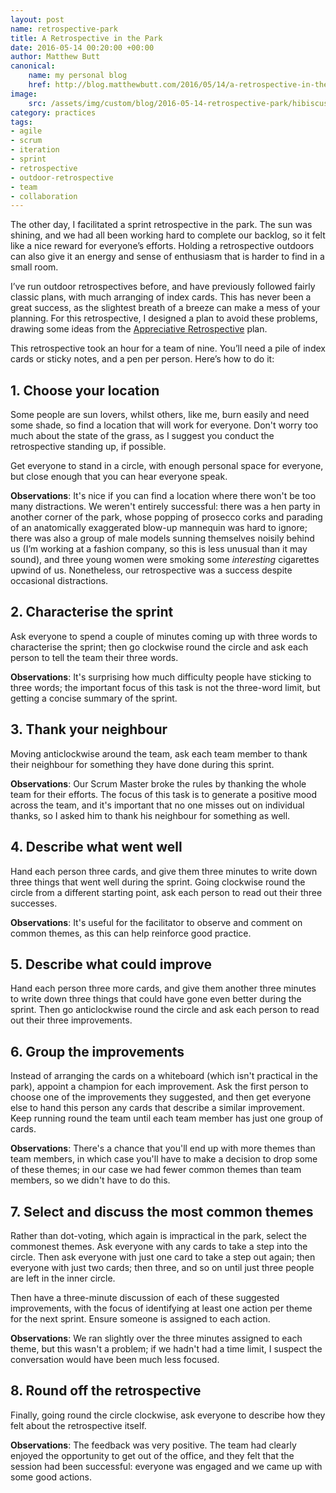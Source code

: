 ```yaml
---
layout: post
name: retrospective-park
title: A Retrospective in the Park
date: 2016-05-14 00:20:00 +00:00
author: Matthew Butt
canonical:
    name: my personal blog
    href: http://blog.matthewbutt.com/2016/05/14/a-retrospective-in-the-park
image:
    src: /assets/img/custom/blog/2016-05-14-retrospective-park/hibiscus.jpg
category: practices
tags:
- agile 
- scrum
- iteration
- sprint
- retrospective
- outdoor-retrospective
- team
- collaboration
---
```


The other day, I facilitated a sprint retrospective in the park. The sun was shining, and we had all been working hard to complete our backlog, so it felt like a nice reward for everyone’s efforts. Holding a retrospective outdoors can also give it an energy and sense of enthusiasm that is harder to find in a small room.

I’ve run outdoor retrospectives before, and have previously followed fairly classic plans, with much arranging of index cards. This has never been a great success, as the slightest breath of a breeze can make a mess of your planning. For this retrospective, I designed a plan to avoid these problems, drawing some ideas from the [Appreciative Retrospective](http://retrospectivewiki.org/index.php?title=Appreciative_Retrospective) plan.

This retrospective took an hour for a team of nine. You’ll need a pile of index cards or sticky notes, and a pen per person. Here’s how to do it:

## 1. Choose your location

Some people are sun lovers, whilst others, like me, burn easily and need some shade, so find a location that will work for everyone. Don't worry too much about the state of the grass, as I suggest you conduct the retrospective standing up, if possible.

Get everyone to stand in a circle, with enough personal space for everyone, but close enough that you can hear everyone speak.

**Observations**: It's nice if you can find a location where there won't be too many distractions. We weren't entirely successful: there was a hen party in another corner of the park, whose popping of prosecco corks and parading of an anatomically exaggerated blow-up mannequin was hard to ignore; there was also a group of male models sunning themselves noisily behind us (I’m working at a fashion company, so this is less unusual than it may sound), and three young women were smoking some *interesting* cigarettes upwind of us. Nonetheless, our retrospective was a success despite occasional distractions.

## 2. Characterise the sprint

Ask everyone to spend a couple of minutes coming up with three words to characterise the sprint; then go clockwise round the circle and ask each person to tell the team their three words.

**Observations**: It's surprising how much difficulty people have sticking to three words; the important focus of this task is not the three-word limit, but getting a concise summary of the sprint.

## 3. Thank your neighbour

Moving anticlockwise around the team, ask each team member to thank their neighbour for something they have done during this sprint.

**Observations**: Our Scrum Master broke the rules by thanking the whole team for their efforts. The focus of this task is to generate a positive mood across the team, and it's important that no one misses out on individual thanks, so I asked him to thank his neighbour for something as well.

## 4. Describe what went well

Hand each person three cards, and give them three minutes to write down three things that went well during the sprint. Going clockwise round the circle from a different starting point, ask each person to read out their three successes.

**Observations**: It's useful for the facilitator to observe and comment on common themes, as this can help reinforce good practice.

## 5. Describe what could improve

Hand each person three more cards, and give them another three minutes to write down three things that could have gone even better during the sprint. Then go anticlockwise round the circle and ask each person to read out their three improvements.

## 6. Group the improvements

Instead of arranging the cards on a whiteboard (which isn't practical in the park), appoint a champion for each improvement. Ask the first person to choose one of the improvements they suggested, and then get everyone else to hand this person any cards that describe a similar improvement. Keep running round the team until each team member has just one group of cards.

**Observations**: There's a chance that you'll end up with more themes than team members, in which case you'll have to make a decision to drop some of these themes; in our case we had fewer common themes than team members, so we didn't have to do this.

## 7. Select and discuss the most common themes

Rather than dot-voting, which again is impractical in the park, select the commonest themes. Ask everyone with any cards to take a step into the circle. Then ask everyone with just one card to take a step out again; then everyone with just two cards; then three, and so on until just three people are left in the inner circle.

Then have a three-minute discussion of each of these suggested improvements, with the focus of identifying at least one action per theme for the next sprint. Ensure someone is assigned to each action.

**Observations**: We ran slightly over the three minutes assigned to each theme, but this wasn't a problem; if we hadn't had a time limit, I suspect the conversation would have been much less focused.

## 8. Round off the retrospective

Finally, going round the circle clockwise, ask everyone to describe how they felt about the retrospective itself.

**Observations**: The feedback was very positive. The team had clearly enjoyed the opportunity to get out of the office, and they felt that the session had been successful: everyone was engaged and we came up with some good actions.

